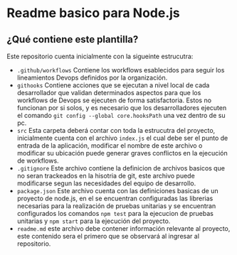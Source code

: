 # Readme basico para Node.js

## ¿Qué contiene este plantilla?
Este repositorio cuenta inicialmente con la sigueinte estrucutra:

- `.github/workflows` Contiene los workflows esablecidos para seguir los lineamientos Devops definidos por la organización.
- `githooks` Contiene acciones que se ejecutan a nivel local de cada desarrollador que validan determinados aspectos para que los workflows de Devops se ejecuten de forma satisfactoria. Estos no funcionan por si solos, y es necesario que los desarrolladores ejecuten el comando `git config --global core.hooksPath` una vez dentro de su pc.
- `src` Esta carpeta deberá contar con toda la estrucutra del proyecto, inicialmente cuenta con el archivo `index.js` el cual debe ser el punto de entrada de la aplicación, modificar el nombre de este archivo o modificar su ubicación puede generar graves conflictos en la ejecución de workflows.
- `.gitignore` Este archivo contiene la definicion de archivos basicos que no seran trackeados en la hisotria de git, este archivo puede modificarse segun las necesidades del equipo de desarrollo.
- `package.json` Este archivo cuenta con las definiciones basicas de un proyecto de node.js, en el se encuentran configuradas las librerias necesarias para la realización de pruebas unitarias y se encuentran configurados los comandos `npm test` para la ejecucion de pruebas unitarias y `npm start` para la ejecución del proyecto.
- `readme.md` este archivo debe contener información relevante al proyecto, este contenido sera el primero que se observará al ingresar al repositorio.
